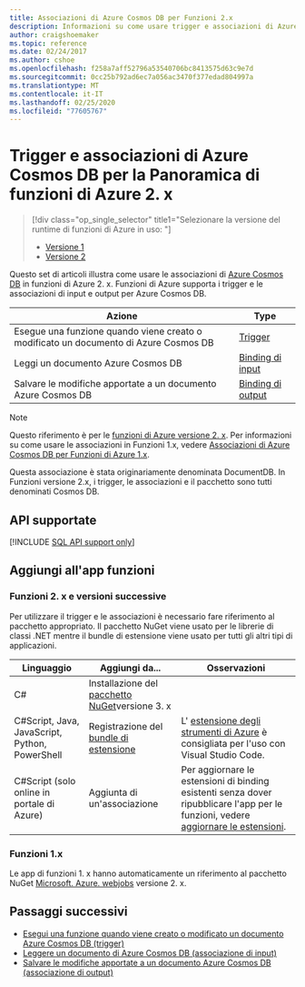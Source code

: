 ```yaml
---
title: Associazioni di Azure Cosmos DB per Funzioni 2.x
description: Informazioni su come usare trigger e associazioni di Azure Cosmos DB in Funzioni di Azure.
author: craigshoemaker
ms.topic: reference
ms.date: 02/24/2017
ms.author: cshoe
ms.openlocfilehash: f258a7aff52796a53540706bc8413575d63c9e7d
ms.sourcegitcommit: 0cc25b792ad6ec7a056ac3470f377edad804997a
ms.translationtype: MT
ms.contentlocale: it-IT
ms.lasthandoff: 02/25/2020
ms.locfileid: "77605767"
---
```

# <a name="azure-cosmos-db-trigger-and-bindings-for-azure-functions-2x-overview"></a>Trigger e associazioni di Azure Cosmos DB per la Panoramica di funzioni di Azure 2. x

> [!div class="op_single_selector" title1="Selezionare la versione del runtime di funzioni di Azure in uso: "]
> * [Versione 1](functions-bindings-cosmosdb.md)
> * [Versione 2](functions-bindings-cosmosdb-v2.md)

Questo set di articoli illustra come usare le associazioni di [Azure Cosmos DB](../cosmos-db/serverless-computing-database.md) in funzioni di Azure 2. x. Funzioni di Azure supporta i trigger e le associazioni di input e output per Azure Cosmos DB.

| Azione | Type |
|---------|---------|
| Esegue una funzione quando viene creato o modificato un documento di Azure Cosmos DB | [Trigger](./functions-bindings-cosmosdb-v2-trigger.md) |
| Leggi un documento Azure Cosmos DB | [Binding di input](./functions-bindings-cosmosdb-v2-input.md) |
| Salvare le modifiche apportate a un documento Azure Cosmos DB  |[Binding di output](./functions-bindings-cosmosdb-v2-output.md) |

> [!NOTE]
> Questo riferimento è per le [funzioni di Azure versione 2. x](functions-versions.md).  Per informazioni su come usare le associazioni in Funzioni 1.x, vedere [Associazioni di Azure Cosmos DB per Funzioni di Azure 1.x](functions-bindings-cosmosdb.md).
>
> Questa associazione è stata originariamente denominata DocumentDB. In Funzioni versione 2.x, i trigger, le associazioni e il pacchetto sono tutti denominati Cosmos DB.

## <a name="supported-apis"></a>API supportate

[!INCLUDE [SQL API support only](../../includes/functions-cosmosdb-sqlapi-note.md)]

## <a name="add-to-your-functions-app"></a>Aggiungi all'app funzioni

### <a name="functions-2x-and-higher"></a>Funzioni 2. x e versioni successive

Per utilizzare il trigger e le associazioni è necessario fare riferimento al pacchetto appropriato. Il pacchetto NuGet viene usato per le librerie di classi .NET mentre il bundle di estensione viene usato per tutti gli altri tipi di applicazioni.

| Linguaggio                                        | Aggiungi da...                                   | Osservazioni 
|-------------------------------------------------|---------------------------------------------|-------------|
| C#                                              | Installazione del [pacchetto NuGet]versione 3. x | |
| C#Script, Java, JavaScript, Python, PowerShell | Registrazione del [bundle di estensione]          | L' [estensione degli strumenti di Azure] è consigliata per l'uso con Visual Studio Code. |
| C#Script (solo online in portale di Azure)         | Aggiunta di un'associazione                            | Per aggiornare le estensioni di binding esistenti senza dover ripubblicare l'app per le funzioni, vedere [aggiornare le estensioni]. |

[Pacchetto NuGet]: https://www.nuget.org/packages/Microsoft.Azure.WebJobs.Extensions.CosmosDB
[core tools]: ./functions-run-local.md
[Bundle di estensione]: ./functions-bindings-register.md#extension-bundles
[Aggiornare le estensioni]: ./install-update-binding-extensions-manual.md
[Estensione degli strumenti di Azure]: https://marketplace.visualstudio.com/items?itemName=ms-vscode.vscode-node-azure-pack

### <a name="functions-1x"></a>Funzioni 1.x

Le app di funzioni 1. x hanno automaticamente un riferimento al pacchetto NuGet [Microsoft. Azure. webjobs](https://www.nuget.org/packages/Microsoft.Azure.WebJobs) versione 2. x.

## <a name="next-steps"></a>Passaggi successivi

- [Esegui una funzione quando viene creato o modificato un documento Azure Cosmos DB (trigger)](./functions-bindings-cosmosdb-v2-trigger.md)
- [Leggere un documento di Azure Cosmos DB (associazione di input)](./functions-bindings-cosmosdb-v2-input.md)
- [Salvare le modifiche apportate a un documento Azure Cosmos DB (associazione di output)](./functions-bindings-cosmosdb-v2-output.md)
